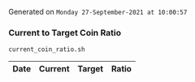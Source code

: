 Generated on `Monday 27-September-2021 at 10:00:57`

### Current to Target Coin Ratio
`current_coin_ratio.sh`

Date|Current|Target|Ratio
---|---|---|---
